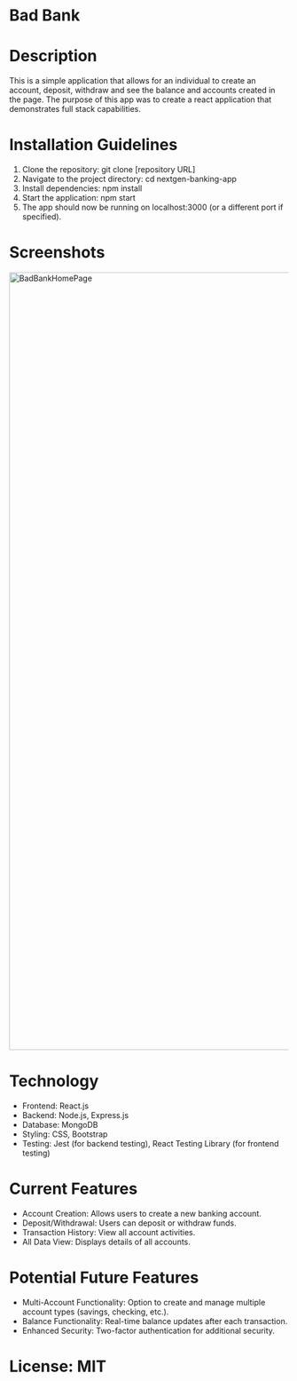 # Bad Bank

# Description 
This is a simple application that allows for an individual to create an account, deposit, withdraw and see the balance and accounts created in the page. The purpose of this app was to create a react application that demonstrates full stack capabilities. 
# Installation Guidelines
1. Clone the repository: git clone [repository URL]
2. Navigate to the project directory: cd nextgen-banking-app
3. Install dependencies: npm install
4. Start the application: npm start
5. The app should now be running on localhost:3000 (or a different port if specified).

# Screenshots
<img width="1401" alt="BadBankHomePage" src="https://github.com/c-mariee/badbank/assets/130301864/33ada801-fe87-4aa1-925f-853f2e151394">

# Technology 
- Frontend: React.js
- Backend: Node.js, Express.js 
- Database: MongoDB
- Styling: CSS, Bootstrap
- Testing: Jest (for backend testing), React Testing Library (for frontend testing)

# Current Features
- Account Creation: Allows users to create a new banking account.
- Deposit/Withdrawal: Users can deposit or withdraw funds.
- Transaction History: View all account activities.
- All Data View: Displays details of all accounts.

# Potential Future Features 
- Multi-Account Functionality: Option to create and manage multiple account types (savings, checking, etc.).
- Balance Functionality: Real-time balance updates after each transaction.
- Enhanced Security: Two-factor authentication for additional security.

# License: MIT
